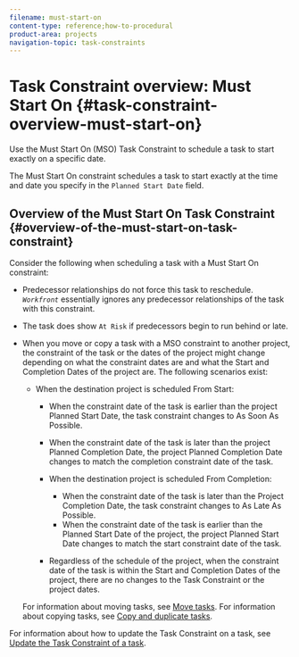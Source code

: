 ```yaml
---
filename: must-start-on
content-type: reference;how-to-procedural
product-area: projects
navigation-topic: task-constraints
---
```




# Task Constraint overview: Must Start On {#task-constraint-overview-must-start-on}

Use the Must Start On (MSO) Task Constraint to schedule a task to start exactly on a specific date. 

The Must Start On constraint schedules a task to start exactly at the time and date you specify in the `Planned Start Date` field.


## Overview of the Must Start On Task Constraint {#overview-of-the-must-start-on-task-constraint}

Consider the following when scheduling a task with a Must Start On constraint:



* Predecessor relationships do not force this task to reschedule. *`Workfront`* essentially ignores any predecessor relationships of the task with this constraint.
*  The task does show `At Risk` if predecessors begin to run behind or late.





* When you move or copy a task with a MSO constraint to another project, the constraint of the task or the dates of the project might change depending on what the constraint dates are and what the Start and Completion Dates of the project are. The following scenarios exist: 
    
    
    * When the destination project is scheduled From Start:    
        
        
        * When the constraint date of the task is earlier than the project Planned Start Date, the task constraint changes to As Soon As Possible. 
        * When the constraint date of the task is later than the project Planned Completion Date, the project Planned Completion Date changes to match the completion constraint date of the task. 
        
        

    
        
        
        * When the destination project is scheduled From Completion:        
            
            
            * When the constraint date of the task is later than the Project Completion Date, the task constraint changes to As Late As Possible. 
            * When the constraint date of the task is earlier than the Planned Start Date of the project, the project Planned Start Date changes to match the start constraint date of the task. 
            
            
        * Regardless of the schedule of the project, when the constraint date of the task is within the Start and Completion Dates of the project, there are no changes to the Task Constraint or the project dates. 
        
        
    
    
    
  For information about moving tasks, see [Move tasks](move-tasks.md). For information about copying tasks, see [Copy and duplicate tasks](copy-and-duplicate-tasks.md). 



For information about how to update the Task&nbsp;Constraint on a task, see [Update the Task Constraint of a task](update-task-constraint-of-task.md). 
